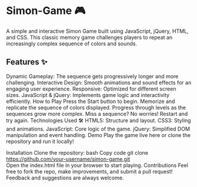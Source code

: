 # Simon-Game 🎮
A simple and interactive Simon Game built using JavaScript, jQuery, HTML, and CSS. This classic memory game challenges players to repeat an increasingly complex sequence of colors and sounds.

## Features ✨
Dynamic Gameplay: The sequence gets progressively longer and more challenging.
Interactive Design: Smooth animations and sound effects for an engaging user experience.
Responsive: Optimized for different screen sizes.
JavaScript & jQuery: Implements game logic and interactivity efficiently.
How to Play
Press the Start button to begin.
Memorize and replicate the sequence of colors displayed.
Progress through levels as the sequences grow more complex.
Miss a sequence? No worries! Restart and try again.
Technologies Used 🛠
HTML5: Structure and layout.
CSS3: Styling and animations.
JavaScript: Core logic of the game.
jQuery: Simplified DOM manipulation and event handling.
Demo
Play the game live here or clone the repository and run it locally!

Installation
Clone the repository:
bash
Copy code
git clone https://github.com/your-username/simon-game.git  
Open the index.html file in your browser to start playing.
Contributions
Feel free to fork the repo, make improvements, and submit a pull request! Feedback and suggestions are always welcome.
